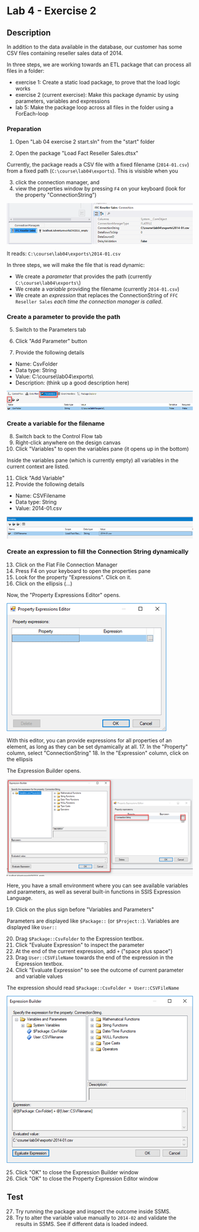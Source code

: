 # Lab 4 - Exercise 2

## Description
In addition to the data available in the database, our customer has some CSV files containing reseller sales data of 2014.

In three steps, we are working towards an ETL package that can process all files in a folder:
* exercise 1: Create a static load package, to prove that the load logic works
* exercise 2 (current exercise): Make this package dynamic by using parameters, variables and expressions
* lab 5: Make the package loop across all files in the folder using a ForEach-loop

### Preparation
1. Open "Lab 04 exercise 2 start.sln" from the "start" folder

2. Open the package "Load Fact Reseller Sales.dtsx"

Currently, the package reads a CSV file with a fixed filename (`2014-01.csv`) from a fixed path (`C:\course\lab04\exports`).
This is visisble when you 

3. click the connection manager, and 
4. view the properties window by pressing `F4` on your keyboard (look for the property "ConnectionString")

![Connectionstring property](img/01_connectionstring.png)

It reads: 
`C:\course\lab04\exports\2014-01.csv` 

In three steps, we will make the file that is read dynamic:
  * We create a *parameter* that provides the path (currently `C:\course\lab04\exports\`)
  * We create a *variable* providing the filename (currently `2014-01.csv`)
  * We create an *expression* that replaces the ConnectionString of `FFC Reseller Sales` *each time the connection manager is called*. 

### Create a parameter to provide the path
5. Switch to the Parameters tab

6. Click "Add Parameter" button

7. Provide the following details
  * Name: CsvFolder
  * Data type: String
  * Value: C:\course\lab04\exports\
  * Description: (think up a good description here)

![Add parameter](img/02_parameteradd.png)
  
### Create a variable for the filename
8. Switch back to the Control Flow tab
9. Right-click anywhere on the design canvas
10. Click "Variables" to open the variables pane (it opens up in the bottom)

Inside the variables pane (which is currently empty) all variables in the current context are listed.

11. Click "Add Variable"
12. Provide the following details
  * Name: CSVFilename
  * Data type: String
  * Value: 2014-01.csv

![Add variable](img/03_variableadd.png)
  
  
### Create an expression to fill the Connection String dynamically
13. Click on the Flat File Connection Manager
14. Press F4 on your keyboard to open the properties pane
15. Look for the property "Expressions". Click on it.
16. Click on the ellipsis (...) 

Now, the "Property Expressions Editor" opens. 

![Screenshot of Property Expressions Editor](img/04_propertyexpressioneditor.png)

With this editor, you can provide expressions for all properties of an element, as long as they can be set dynamically at all.
17. In the "Property" column, select "ConnectionString"
18. In the "Expression"  column, click on the ellipsis

The Expression Builder opens.

![Expression Builder](img/05_expressionbuilder.png)

Here, you have a small environment where you can see available variables and parameters, as well as several built-in functions in SSIS Expression Language.

19. Click on the plus sign before "Variables and Parameters"

Parameters are displayed like `$Package::` (or `$Project::`).
Variables are displayed like `User::`

20. Drag `$Package::CsvFolder` to the Expression textbox.
21. Click "Evaluate Expression" to inspect the parameter
22. At the end of the current expression, add  ` + ` ("space plus space")
23. Drag `User::CSVFileName` towards the end of the expression in the Expression textbox.
24. Click "Evaluate Expression" to see the outcome of current parameter and variable values

The expression should read `$Package::CsvFolder + User::CSVFileName`

![Expression builder with expression](img/06_expressionbuilderfilled.png)

25. Click "OK" to close the Expression Builder window
26. Click "OK" to close the Property Expression Editor window

## Test
27. Try running the package and inspect the outcome inside SSMS.
28. Try to alter the variable value manually to `2014-02` and validate the results in SSMS. See if different data is loaded indeed.